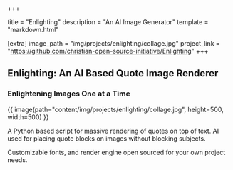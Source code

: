 +++

title = "Enlighting"
description = "An AI Image Generator"
template = "markdown.html"

[extra]
image_path = "img/projects/enlighting/collage.jpg"
project_link = "https://github.com/christian-open-source-initiative/Enlighting"
+++

## Enlighting: An AI Based Quote Image Renderer
### Enlightening Images One at a Time


{{ image(path="content/img/projects/enlighting/collage.jpg", height=500, width=500) }}

A Python based script for massive rendering of quotes
on top of text. AI used for placing quote blocks on images
without blocking subjects.

Customizable fonts, and render engine open sourced for your
own project needs.
